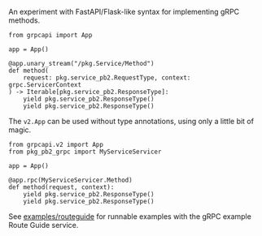 An experiment with FastAPI/Flask-like syntax for implementing gRPC methods.

```python3
from grpcapi import App

app = App()

@app.unary_stream("/pkg.Service/Method")
def method(
    request: pkg.service_pb2.RequestType, context: grpc.ServicerContext
) -> Iterable[pkg.service_pb2.ResponseType]:
    yield pkg.service_pb2.ResponseType()
    yield pkg.service_pb2.ResponseType()
```

The `v2.App` can be used without type annotations, using only a little bit of magic.

```python3
from grpcapi.v2 import App
from pkg_pb2_grpc import MyServiceServicer

app = App()

@app.rpc(MyServiceServicer.Method)
def method(request, context):
    yield pkg.service_pb2.ResponseType()
    yield pkg.service_pb2.ResponseType()
```

See [examples/routeguide](examples/routeguide) for runnable examples with the gRPC example Route Guide service.
